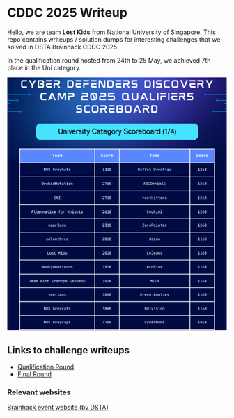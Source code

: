 # CDDC 2025 Writeup

Hello, we are team **Lost Kids** from National University of Singapore. This repo contains writeups / solution dumps for interesting challenges that we solved in DSTA Brainhack CDDC 2025.

In the qualification round hosted from 24th to 25 May, we achieved 7th place in the Uni category.

![img](./ranking_quals.png)

## Links to challenge writeups

- [Qualification Round](./quals)
- [Final Round](./final)

### Relevant websites

[Brainhack event website (by DSTA)](https://www.dsta.gov.sg/brainhack)
